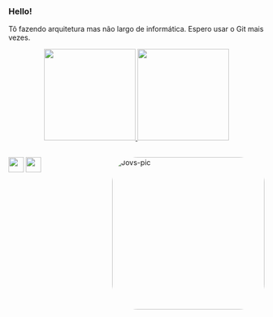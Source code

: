 ### Hello!
Tô fazendo arquitetura mas não largo de informática. 
Espero usar o Git mais vezes.

<div align="center">
  <a href="https://github.com/JuniaRo7">
  <img height="180em" src="https://github-readme-stats.vercel.app/api?username=JuniaRo7&show_icons=true&theme=gotham&include_all_commits=true&count_private=true"/>
  <img height="180em" src="https://github-readme-stats.vercel.app/api/top-langs/?username=JuniaRo7&layout=compact&langs_count=7&theme=gotham "/>
  </div>
  
  ## 
 
<div> 
  <img  align="right" alt="Jovs-pic" style="border-radius:50px;" src="https://i.picasion.com/pic92/50a4f306083856169ec412f598eee1f5.gif" width="300" height="300" border="0">
  <a href="https://instagram.com/juniafreire_70" target="_blank"><img height="30em"src="https://seeklogo.com/images/I/instagram-new-2016-logo-4773FE3F99-seeklogo.com.png"></a>
  <a href = "mailto:juniafreire2004@gmail.com"><img height="30em" src="https://seeklogo.com/images/G/gmail-new-2020-logo-32DBE11BB4-seeklogo.com.png" target="_blank"></a> 
</div>
  
 <div>

 </div>
